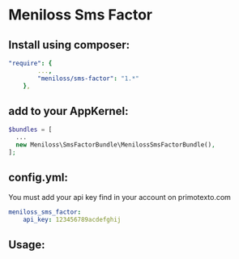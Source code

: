 # Meniloss Sms Factor

## Install using composer:

```yml
"require": {
        ...,
        "meniloss/sms-factor": "1.*"
    },
```
    
## add to your AppKernel:

```php
$bundles = [
  ...
  new Meniloss\SmsFactorBundle\MenilossSmsFactorBundle(),
];
```

## config.yml:

You must add your api key find in your account on primotexto.com

```yml
meniloss_sms_factor:
    api_key: 123456789acdefghij
```
    
## Usage:

